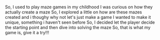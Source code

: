 So, I used to play maze games in my childhood
I was curious on how they actually create a maze
So, I explored a little on how are these mazes created and i thoughy why not let's just make a game
I wanted to make it unique, something i haven't seen before
So, I decided let the player decide the starting point and then dive into solving the maze
So, that is what my game is, give it a try!!!
